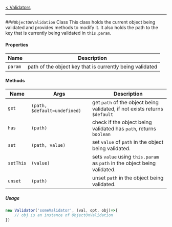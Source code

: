 [< Validators ](../validators.md) 

-----

###`ObjectOnValidation` Class
This class holds the current object being validated and provides methods to modify it.
It also holds the path to the key that is currently being validated in `this.param`.

#### Properties
| Name      | Description   |
| --------- | ------------- |
| `param`   | path of the object key that is currently being validated |


#### Methods
| Name      | Args      | Description   |
| --------- | --------- | ------------- |
| `get`   | `(path, $default=undefined)` | get `path` of the object being validated, if not exists returns `$default` |
| `has`   | `(path)` | check if the object being validated has `path`, returns `boolean` |
| `set`   | `(path, value)` | set `value` of `path` in the object being validated.  |
| `setThis`   | `(value)` | sets `value` using `this.param` as `path` in the object being validated.  |
| `unset`   | `(path)` | unset `path` in the object being validated.  |


##### Usage
```javascript
new Validator('someValidator', (val, opt, obj)=>{
    // obj is an instance of ObjectOnValidation
})
```